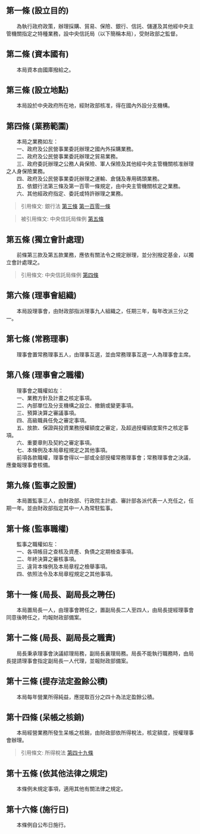 第一條 (設立目的)
-----------------
　　為執行政府政策，辦理採購、貿易、保險、銀行、信託、儲運及其他經中央主管機關指定之特種業務，設中央信託局（以下簡稱本局），受財政部之監督。  


第二條 (資本國有)
-----------------
　　本局資本由國庫撥給之。  


第三條 (設立地點)
-----------------
　　本局設於中央政府所在地，經財政部核准，得在國內外設分支機構。  


第四條 (業務範圍)
-----------------
　　本局之業務如左：  
　　一、政府及公民營事業委託辦理之國內外採購業務。  
　　二、政府及公民營事業委託辦理之貿易業務。  
　　三、政府委託辦理之公務人員保險、軍人保險及其他經中央主管機關核准辦理之人身保險業務。  
　　四、政府及公民營事業委託辦理之運輸、倉儲及專用碼頭業務。  
　　五、依銀行法第三條及第一百零一條規定，由中央主管機關核定之業務。  
　　六、其他經政府指定、委託或特許辦理之業務。  
> 引用條文: 銀行法 [第三條](1531#第三條-銀行業務) [第一百零一條](1531#第一百零一條-信託投資公司之業務範圍)

> 被引用條文: 中央信託局條例 [第五條](1537#第五條-獨立會計處理)



第五條 (獨立會計處理)
---------------------
　　前條第三款及第五款業務，應依有關法令之規定辦理，並分別撥定基金，以獨立會計處理之。  
> 引用條文: 中央信託局條例 [第四條](1537#第四條-業務範圍)



第六條 (理事會組織)
-------------------
　　本局設理事會，由財政部指派理事九人組織之，任期三年，每年改派三分之一。  


第七條 (常務理事)
-----------------
　　理事會置常務理事五人，由理事互選，並由常務理事互選一人為理事會主席。  


第八條 (理事會之職權)
---------------------
　　理事會之職權如左：  
　　一、業務方針及計畫之核定事項。  
　　二、內部單位及分支機構之設立、撤銷或變更事項。  
　　三、預算決算之審議事項。  
　　四、高級職員任免之審定事項。  
　　五、放款、保證與投資業務授權額度之審定，及超過授權額度案件之核定事項。  
　　六、重要章則及契約之審定事項。  
　　七、本條例及本局章程規定之其他事項。  
　　前項各款職權，理事會得以一部或全部授權常務理事會；常務理事會之決議，應彙報理事會核備。  


第九條 (監事之設置)
-------------------
　　本局置監事三人，由財政部、行政院主計處、審計部各派代表一人充任之，任期一年。並由財政部指定其中一人為常駐監事。  


第十條 (監事職權)
-----------------
　　監事之職權如左：  
　　一、各項帳目之查核及資產、負債之定期檢查事項。  
　　二、年終決算之審核事項。  
　　三、違背本條例及本局章程之檢舉事項。  
　　四、依照法令及本局章程規定之其他事項。  


第十一條 (局長、副局長之聘任)
-----------------------------
　　本局置局長一人，由理事會聘任之，置副局長二人至四人，由局長提經理事會同意後聘任之，均報財政部備案。  


第十二條 (局長、副局長之職責)
-----------------------------
　　局長秉承理事會決議綜理局務，副局長襄理局務。局長不能執行職務時，由局長提請理事會指定副局長一人代理，並報財政部備案。  


第十三條 (提存法定盈餘公積)
---------------------------
　　本局每年營業所得純益，應提取百分之四十為法定盈餘公積。  


第十四條 (呆帳之核銷)
---------------------
　　本局經營業務所發生呆帳之核銷，由財政部依所得稅法，核定額度，授權理事會辦理。  
> 引用條文: 所得稅法 [第四十九條](1513#第四十九條-呆帳損失準備)



第十五條 (依其他法律之規定)
---------------------------
　　本條例未規定事項，適用其他有關法律之規定。  


第十六條 (施行日)
-----------------
　　本條例自公布日施行。